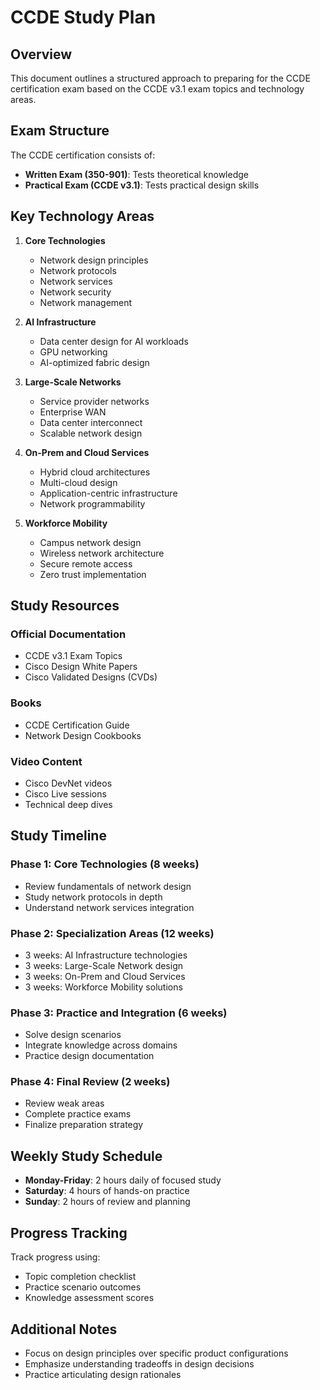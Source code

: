 # CCDE Study Plan

## Overview

This document outlines a structured approach to preparing for the CCDE certification exam based on the CCDE v3.1 exam topics and technology areas.

## Exam Structure

The CCDE certification consists of:
- **Written Exam (350-901)**: Tests theoretical knowledge
- **Practical Exam (CCDE v3.1)**: Tests practical design skills

## Key Technology Areas

1. **Core Technologies**
   - Network design principles
   - Network protocols
   - Network services
   - Network security
   - Network management

2. **AI Infrastructure**
   - Data center design for AI workloads
   - GPU networking
   - AI-optimized fabric design

3. **Large-Scale Networks**
   - Service provider networks
   - Enterprise WAN
   - Data center interconnect
   - Scalable network design

4. **On-Prem and Cloud Services**
   - Hybrid cloud architectures
   - Multi-cloud design
   - Application-centric infrastructure
   - Network programmability

5. **Workforce Mobility**
   - Campus network design
   - Wireless network architecture
   - Secure remote access
   - Zero trust implementation

## Study Resources

### Official Documentation
- CCDE v3.1 Exam Topics
- Cisco Design White Papers
- Cisco Validated Designs (CVDs)

### Books
- CCDE Certification Guide
- Network Design Cookbooks

### Video Content
- Cisco DevNet videos
- Cisco Live sessions
- Technical deep dives

## Study Timeline

### Phase 1: Core Technologies (8 weeks)
- Review fundamentals of network design
- Study network protocols in depth
- Understand network services integration

### Phase 2: Specialization Areas (12 weeks)
- 3 weeks: AI Infrastructure technologies
- 3 weeks: Large-Scale Network design
- 3 weeks: On-Prem and Cloud Services
- 3 weeks: Workforce Mobility solutions

### Phase 3: Practice and Integration (6 weeks)
- Solve design scenarios
- Integrate knowledge across domains
- Practice design documentation

### Phase 4: Final Review (2 weeks)
- Review weak areas
- Complete practice exams
- Finalize preparation strategy

## Weekly Study Schedule

- **Monday-Friday**: 2 hours daily of focused study
- **Saturday**: 4 hours of hands-on practice
- **Sunday**: 2 hours of review and planning

## Progress Tracking

Track progress using:
- Topic completion checklist
- Practice scenario outcomes
- Knowledge assessment scores

## Additional Notes

- Focus on design principles over specific product configurations
- Emphasize understanding tradeoffs in design decisions
- Practice articulating design rationales 